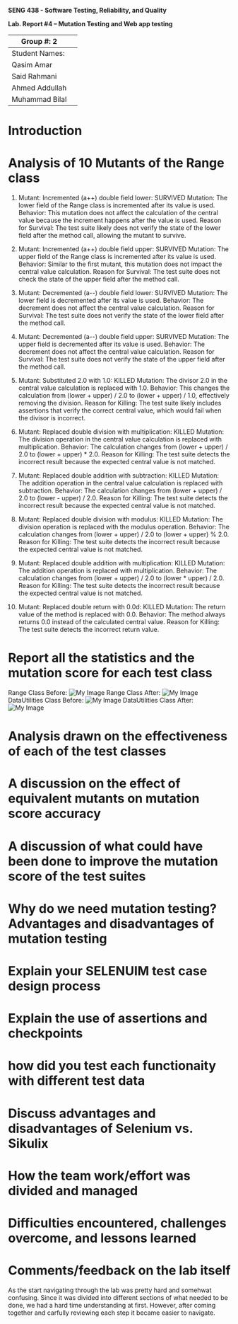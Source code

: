 **SENG 438 - Software Testing, Reliability, and Quality**

**Lab. Report \#4 – Mutation Testing and Web app testing**

| Group \#: 2     |     |
| -------------- | --- |
| Student Names: |     |
|      Qasim Amar          |     |
|      Said Rahmani          |     |
|             Ahmed Addullah
|    Muhammad Bilal |

# Introduction


# Analysis of 10 Mutants of the Range class 
1. Mutant: Incremented (a++) double field lower: SURVIVED
Mutation: The lower field of the Range class is incremented after its value is used.
Behavior: This mutation does not affect the calculation of the central value because the increment happens after the value is used.
Reason for Survival: The test suite likely does not verify the state of the lower field after the method call, allowing the mutant to survive.

2. Mutant: Incremented (a++) double field upper: SURVIVED
Mutation: The upper field of the Range class is incremented after its value is used.
Behavior: Similar to the first mutant, this mutation does not impact the central value calculation.
Reason for Survival: The test suite does not check the state of the upper field after the method call.

3. Mutant: Decremented (a--) double field lower: SURVIVED
Mutation: The lower field is decremented after its value is used.
Behavior: The decrement does not affect the central value calculation.
Reason for Survival: The test suite does not verify the state of the lower field after the method call.

4. Mutant: Decremented (a--) double field upper: SURVIVED
Mutation: The upper field is decremented after its value is used.
Behavior: The decrement does not affect the central value calculation.
Reason for Survival: The test suite does not verify the state of the upper field after the method call.
5. Mutant: Substituted 2.0 with 1.0: KILLED
Mutation: The divisor 2.0 in the central value calculation is replaced with 1.0.
Behavior: This changes the calculation from (lower + upper) / 2.0 to (lower + upper) / 1.0, effectively removing the division.
Reason for Killing: The test suite likely includes assertions that verify the correct central value, which would fail when the divisor is incorrect.

6. Mutant: Replaced double division with multiplication: KILLED
Mutation: The division operation in the central value calculation is replaced with multiplication.
Behavior: The calculation changes from (lower + upper) / 2.0 to (lower + upper) * 2.0.
Reason for Killing: The test suite detects the incorrect result because the expected central value is not matched.

7. Mutant: Replaced double addition with subtraction: KILLED
Mutation: The addition operation in the central value calculation is replaced with subtraction.
Behavior: The calculation changes from (lower + upper) / 2.0 to (lower - upper) / 2.0.
Reason for Killing: The test suite detects the incorrect result because the expected central value is not matched.
8. Mutant: Replaced double division with modulus: KILLED
Mutation: The division operation is replaced with the modulus operation.
Behavior: The calculation changes from (lower + upper) / 2.0 to (lower + upper) % 2.0.
Reason for Killing: The test suite detects the incorrect result because the expected central value is not matched.

9. Mutant: Replaced double addition with multiplication: KILLED
Mutation: The addition operation is replaced with multiplication.
Behavior: The calculation changes from (lower + upper) / 2.0 to (lower * upper) / 2.0.
Reason for Killing: The test suite detects the incorrect result because the expected central value is not matched.
10. Mutant: Replaced double return with 0.0d: KILLED
Mutation: The return value of the method is replaced with 0.0.
Behavior: The method always returns 0.0 instead of the calculated central value.
Reason for Killing: The test suite detects the incorrect return value.


# Report all the statistics and the mutation score for each test class
Range Class Before:
![My Image](images/1.png)
Range Class After:
![My Image](images/2.png)
DataUtilities Class Before:
![My Image](images/4.png)
DataUtilities Class After:
![My Image](images/3.png)


# Analysis drawn on the effectiveness of each of the test classes

# A discussion on the effect of equivalent mutants on mutation score accuracy

# A discussion of what could have been done to improve the mutation score of the test suites

# Why do we need mutation testing? Advantages and disadvantages of mutation testing

# Explain your SELENUIM test case design process

# Explain the use of assertions and checkpoints

# how did you test each functionaity with different test data

# Discuss advantages and disadvantages of Selenium vs. Sikulix

# How the team work/effort was divided and managed


# Difficulties encountered, challenges overcome, and lessons learned

# Comments/feedback on the lab itself
As the start navigating through the lab was pretty hard and somehwat confusing. Since it was divided into different sections of what needed to be done, we had a hard time understanding at first. However, after coming together and carfully reviewing each step it became easier to navigate.
